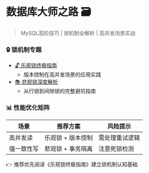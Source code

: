 # 数据库大师之路 🗃️

> MySQL高阶技巧 | 锁机制全解析 | 高并发场景实战

### 🔒 锁机制专题
- [🔓 乐观锁终极指南](/mysql/mysql-happy)  
  - 版本控制在高并发场景的应用实践
- [📚 悲观锁深度解析](/mysql/mysql-sad)  
  - 从行锁到间隙锁的完整避坑指南

### 📊 性能优化矩阵
| 场景          | 推荐方案          | 风险提示         |
|---------------|-------------------|------------------|
| 高并发读      | 乐观锁 + 版本控制 | 需处理重试逻辑   |
| 强一致性写    | 悲观锁 + 事务隔离 | 注意死锁检测     |

👉 推荐优先阅读《乐观锁终极指南》建立锁机制认知基础

<Artalk />